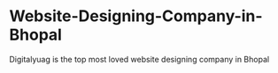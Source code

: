 # Website-Designing-Company-in-Bhopal
Digitalyuag is the top most loved website designing company in Bhopal
